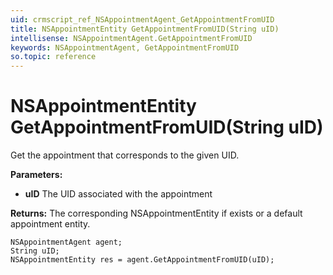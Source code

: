 ```yaml
---
uid: crmscript_ref_NSAppointmentAgent_GetAppointmentFromUID
title: NSAppointmentEntity GetAppointmentFromUID(String uID)
intellisense: NSAppointmentAgent.GetAppointmentFromUID
keywords: NSAppointmentAgent, GetAppointmentFromUID
so.topic: reference
---
```


# NSAppointmentEntity GetAppointmentFromUID(String uID)

Get the appointment that corresponds to the given UID.

**Parameters:**
 - **uID** The UID associated with the appointment

**Returns:** The corresponding NSAppointmentEntity if exists or a default appointment entity.

```crmscript
NSAppointmentAgent agent;
String uID;
NSAppointmentEntity res = agent.GetAppointmentFromUID(uID);
```

